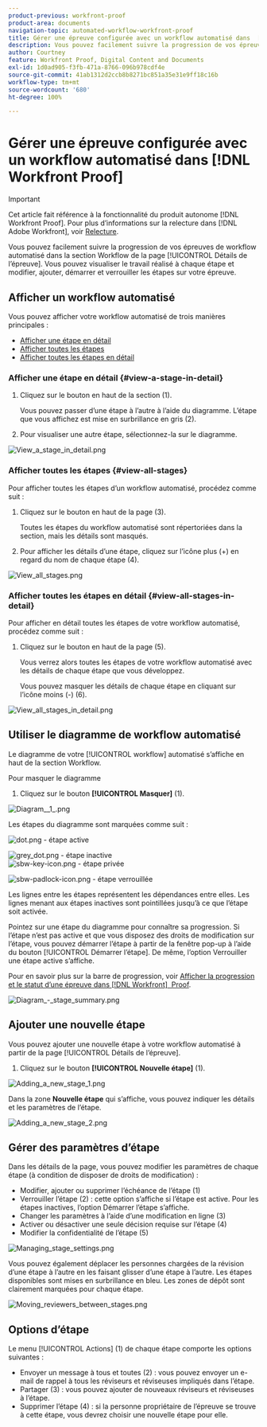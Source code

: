 ```yaml
---
product-previous: workfront-proof
product-area: documents
navigation-topic: automated-workflow-workfront-proof
title: Gérer une épreuve configurée avec un workflow automatisé dans  [!DNL Workfront Proof]
description: Vous pouvez facilement suivre la progression de vos épreuves de workflow automatisé dans la section Workflow de la page Détails de l’épreuve. Vous pouvez visualiser le travail réalisé à chaque étape et modifier, ajouter, démarrer et verrouiller les étapes sur votre épreuve.
author: Courtney
feature: Workfront Proof, Digital Content and Documents
exl-id: 1d0ad905-f3fb-471a-8766-096b978cdf4e
source-git-commit: 41ab1312d2ccb8b8271bc851a35e31e9ff18c16b
workflow-type: tm+mt
source-wordcount: '680'
ht-degree: 100%

---
```


# Gérer une épreuve configurée avec un workflow automatisé dans [!DNL Workfront Proof]

>[!IMPORTANT]
>
>Cet article fait référence à la fonctionnalité du produit autonome [!DNL Workfront Proof]. Pour plus d’informations sur la relecture dans [!DNL Adobe Workfront], voir [Relecture](../../../review-and-approve-work/proofing/proofing.md).

Vous pouvez facilement suivre la progression de vos épreuves de workflow automatisé dans la section Workflow de la page [!UICONTROL Détails de l’épreuve]. Vous pouvez visualiser le travail réalisé à chaque étape et modifier, ajouter, démarrer et verrouiller les étapes sur votre épreuve.

## Afficher un workflow automatisé

Vous pouvez afficher votre workflow automatisé de trois manières principales :

* [Afficher une étape en détail](#view-a-stage-in-detail)
* [Afficher toutes les étapes](#view-all-stages)
* [Afficher toutes les étapes en détail](#view-all-stages-in-detail)

### Afficher une étape en détail {#view-a-stage-in-detail}

1. Cliquez sur le bouton en haut de la section (1).

   Vous pouvez passer d’une étape à l’autre à l’aide du diagramme. L’étape que vous affichez est mise en surbrillance en gris (2).

1. Pour visualiser une autre étape, sélectionnez-la sur le diagramme.

![View_a_stage_in_detail.png](assets/view-a-stage-in-detail-350x249.png)

### Afficher toutes les étapes {#view-all-stages}

Pour afficher toutes les étapes d’un workflow automatisé, procédez comme suit :

1. Cliquez sur le bouton en haut de la page (3).

   Toutes les étapes du workflow automatisé sont répertoriées dans la section, mais les détails sont masqués.

1. Pour afficher les détails d’une étape, cliquez sur l’icône plus (+) en regard du nom de chaque étape (4).

![View_all_stages.png](assets/view-all-stages-350x212.png)

### Afficher toutes les étapes en détail {#view-all-stages-in-detail}

Pour afficher en détail toutes les étapes de votre workflow automatisé, procédez comme suit :

1. Cliquez sur le bouton en haut de la page (5).

   Vous verrez alors toutes les étapes de votre workflow automatisé avec les détails de chaque étape que vous développez.

   Vous pouvez masquer les détails de chaque étape en cliquant sur l’icône moins (-) (6).

![View_all_stages_in_detail.png](assets/view-all-stages-in-detail-350x370.png)

## Utiliser le diagramme de workflow automatisé

Le diagramme de votre [!UICONTROL workflow] automatisé s’affiche en haut de la section Workflow.

Pour masquer le diagramme

1. Cliquez sur le bouton **[!UICONTROL Masquer]** (1).

![Diagram__1_.png](assets/diagram--1--350x217.png)

Les étapes du diagramme sont marquées comme suit :

![dot.png](assets/dot.png) - étape active

![grey_dot.png](assets/grey-dot.png) - étape inactive\
![sbw-key-icon.png](assets/sbw-key-icon.png) - étape privée

![sbw-padlock-icon.png](assets/sbw-padlock-icon.png) - étape verrouillée

Les lignes entre les étapes représentent les dépendances entre elles. Les lignes menant aux étapes inactives sont pointillées jusqu’à ce que l’étape soit activée.

Pointez sur une étape du diagramme pour connaître sa progression. Si l’étape n’est pas active et que vous disposez des droits de modification sur l’étape, vous pouvez démarrer l’étape à partir de la fenêtre pop-up à l’aide du bouton [!UICONTROL Démarrer l’étape]. De même, l’option Verrouiller une étape active s’affiche.

Pour en savoir plus sur la barre de progression, voir [Afficher la progression et le statut d’une épreuve dans  [!DNL Workfront]  Proof](../../../workfront-proof/wp-work-proofsfiles/manage-your-work/view-progress-and-status-of-proof.md).

![Diagram_-_stage_summary.png](assets/diagram---stage-summary-350x214.png)

## Ajouter une nouvelle étape

Vous pouvez ajouter une nouvelle étape à votre workflow automatisé à partir de la page [!UICONTROL Détails de l’épreuve].

1. Cliquez sur le bouton **[!UICONTROL Nouvelle étape]** (1).

![Adding_a_new_stage_1.png](assets/adding-a-new-stage-1-350x218.png)

Dans la zone **Nouvelle étape** qui s’affiche, vous pouvez indiquer les détails et les paramètres de l’étape.

![Adding_a_new_stage_2.png](assets/adding-a-new-stage-2-350x332.png)

## Gérer des paramètres d’étape

Dans les détails de la page, vous pouvez modifier les paramètres de chaque étape (à condition de disposer de droits de modification) :

* Modifier, ajouter ou supprimer l’échéance de l’étape (1)
* Verrouiller l’étape (2) : cette option s’affiche si l’étape est active. Pour les étapes inactives, l’option Démarrer l’étape s’affiche.
* Changer les paramètres à l’aide d’une modification en ligne (3)
* Activer ou désactiver une seule décision requise sur l’étape (4)
* Modifier la confidentialité de l’étape (5)

![Managing_stage_settings.png](assets/managing-stage-settings-350x93.png)

Vous pouvez également déplacer les personnes chargées de la révision d’une étape à l’autre en les faisant glisser d’une étape à l’autre. Les étapes disponibles sont mises en surbrillance en bleu. Les zones de dépôt sont clairement marquées pour chaque étape.

![Moving_reviewers_between_stages.png](assets/moving-reviewers-between-stages-350x254.png)

## Options d’étape

Le menu [!UICONTROL Actions] (1) de chaque étape comporte les options suivantes :

* Envoyer un message à tous et toutes (2) : vous pouvez envoyer un e-mail de rappel à tous les réviseurs et réviseuses impliqués dans l’étape.
* Partager (3) : vous pouvez ajouter de nouveaux réviseurs et réviseuses à l’étape.
* Supprimer l’étape (4) : si la personne propriétaire de l’épreuve se trouve à cette étape, vous devrez choisir une nouvelle étape pour elle.
